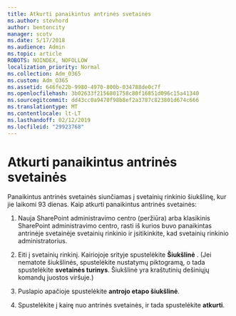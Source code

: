 ```yaml
---
title: Atkurti panaikintus antrinės svetainės
ms.author: stevhord
author: bentoncity
manager: scotv
ms.date: 5/17/2018
ms.audience: Admin
ms.topic: article
ROBOTS: NOINDEX, NOFOLLOW
localization_priority: Normal
ms.collection: Adm_O365
ms.custom: Adm_O365
ms.assetid: 646fe22b-9980-4970-800b-034788de0c7f
ms.openlocfilehash: 3b02633f2156801758c80f16851d096c15a41340
ms.sourcegitcommit: dd43cc0a9470f98b8ef2a3787c823801d674c666
ms.translationtype: MT
ms.contentlocale: lt-LT
ms.lasthandoff: 02/12/2019
ms.locfileid: "29923768"
---
```

# <a name="restore-a-deleted-subsite"></a>Atkurti panaikintus antrinės svetainės

Panaikintus antrinės svetainės siunčiamas į svetainių rinkinio šiukšlinę, kur jie laikomi 93 dienas. Kaip atkurti panaikintus antrinės svetainės:
  
1. Nauja SharePoint administravimo centro (peržiūra) arba klasikinis SharePoint administravimo centro, rasti iš kurios buvo panaikintas antrinėje svetainėje svetainių rinkinio ir įsitikinkite, kad svetainių rinkinio administratorius. 
    
2. Eiti į svetainių rinkinį. Kairiojoje srityje spustelėkite **Šiukšlinė** . (Jei nematote šiukšlinės, spustelėkite nustatymų piktogramą, o tada spustelėkite **svetainės turinys**. Šiukšlinė yra kraštutinių dešiniųjų komandų juostos viršuje.)
    
3. Puslapio apačioje spustelėkite **antrojo etapo šiukšlinė**.
    
4. Spustelėkite į kairę nuo antrinės svetainės, ir tada spustelėkite **atkurti**.
    

